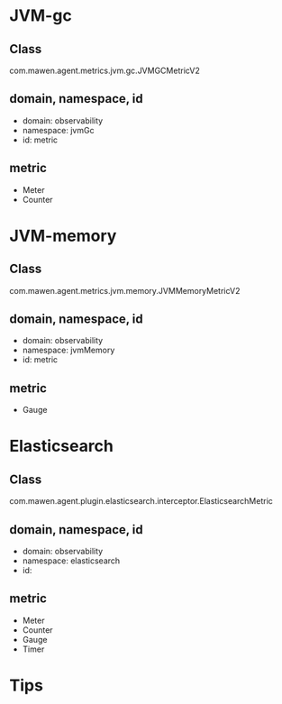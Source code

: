 
# JVM-gc

## Class

com.mawen.agent.metrics.jvm.gc.JVMGCMetricV2

## domain, namespace, id

- domain: observability
- namespace: jvmGc
- id: metric

## metric

- Meter
- Counter

# JVM-memory

## Class

com.mawen.agent.metrics.jvm.memory.JVMMemoryMetricV2

## domain, namespace, id

- domain: observability
- namespace: jvmMemory
- id: metric

## metric

- Gauge


# Elasticsearch

## Class

com.mawen.agent.plugin.elasticsearch.interceptor.ElasticsearchMetric

## domain, namespace, id

- domain: observability
- namespace: elasticsearch
- id: 

## metric

- Meter
- Counter
- Gauge
- Timer


# Tips

